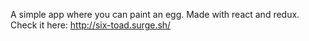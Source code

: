 A simple app where you can paint an egg. Made with react and redux. Check it here: http://six-toad.surge.sh/
